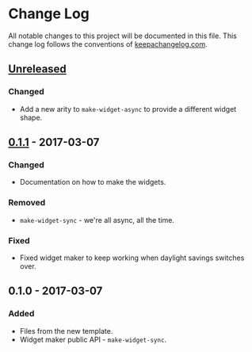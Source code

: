# Change Log
All notable changes to this project will be documented in this file. This change log follows the conventions of [keepachangelog.com](http://keepachangelog.com/).

## [Unreleased]
### Changed
- Add a new arity to `make-widget-async` to provide a different widget shape.

## [0.1.1] - 2017-03-07
### Changed
- Documentation on how to make the widgets.

### Removed
- `make-widget-sync` - we're all async, all the time.

### Fixed
- Fixed widget maker to keep working when daylight savings switches over.

## 0.1.0 - 2017-03-07
### Added
- Files from the new template.
- Widget maker public API - `make-widget-sync`.

[Unreleased]: https://github.com/your-name/mqclient/compare/0.1.1...HEAD
[0.1.1]: https://github.com/your-name/mqclient/compare/0.1.0...0.1.1
